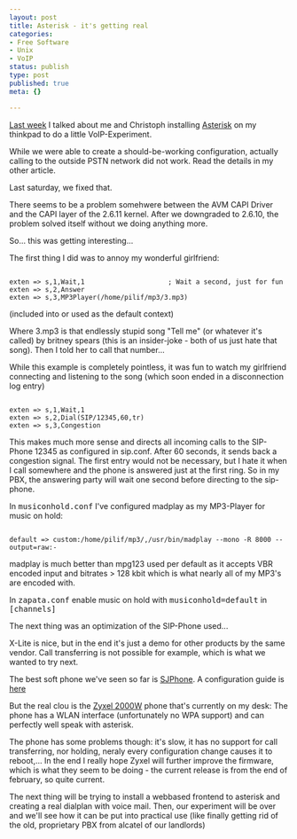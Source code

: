 ```yaml
---
layout: post
title: Asterisk - it's getting real
categories:
- Free Software
- Unix
- VoIP
status: publish
type: post
published: true
meta: {}

---
```

<p><a href="http://www.gnegg.ch/archives/235-Fun-with-VoIP.html">Last week</a> I talked about me and Christoph installing <a href="http://www.asterisk.org">Asterisk</a> on my thinkpad to do a little VoIP-Experiment.</p>
<p>While we were able to create a should-be-working configuration, actually calling to the outside PSTN network did not work. Read the details in my other article.</p>
<p>Last saturday, we fixed that.</p>
<p>There seems to be a problem somehwere between the AVM CAPI Driver and the CAPI layer of the 2.6.11 kernel. After we downgraded to 2.6.10, the problem solved itself without we doing anything more.</p>
<p>So... this was getting interesting...</p>
<p>The first thing I did was to annoy my wonderful girlfriend:</p>
<div><code>
exten => s,1,Wait,1                     ; Wait a second, just for fun
exten => s,2,Answer
exten => s,3,MP3Player(/home/pilif/mp3/3.mp3)
</code></div>
<p>(included into or used as the default context)
<p>Where 3.mp3 is that endlessly stupid song "Tell me" (or whatever it's called) by britney spears (this is an insider-joke - both of us just hate that song). Then I told her to call that number...</p>
<p>While this example is completely pointless, it was fun to watch my girlfriend connecting and listening to the song (which soon ended in a disconnection log entry)</p>
<div><code>
exten => s,1,Wait,1
exten => s,2,Dial(SIP/12345,60,tr)
exten => s,3,Congestion
</code></div>
<p>This makes much more sense and directs all incoming calls to the SIP-Phone 12345 as configured in sip.conf. After 60 seconds, it sends back a congestion signal. The first entry would not be necessary, but I hate it when I call somewhere and the phone is answered just at the first ring. So in my PBX, the answering party will wait one second before directing to the sip-phone.</p>
<p>In <tt>musiconhold.conf</tt> I've configured madplay as my MP3-Player for music on hold:</p>
<div><code>
default => custom:/home/pilif/mp3/,/usr/bin/madplay --mono -R 8000 --output=raw:-
</code></div>
<p>madplay is much better than mpg123 used per default as it accepts VBR encoded input and bitrates > 128 kbit which is what nearly all of my MP3's are encoded with.</p>
<p>In <tt>zapata.conf</tt> enable music on hold with <tt>musiconhold=default</tt> in <tt>[channels]</tt></p>
<p>The next thing was an optimization of the SIP-Phone used...</p>
<p>X-Lite is nice, but in the end it's just a demo for other products by the same vendor. Call transferring is not possible for example, which is what we wanted to try next.</p>
<p>The best soft phone we've seen so far is <a href="http://www.sjlabs.com/">SJPhone</a>. A configuration guide is <a href="http://www.jimradford.com/asterisk/sjphone/">here</a>
<p>But the real clou is the <a href="http://www.zyxel.co.uk/Products.32+B6JnR4X1p5WEVMcHJvZHVjdHNfcGkxW3Nob3dVaWRdPTEzJmNIYXNoPTA4NWJjMjdlOTM_.0.html">Zyxel 2000W</a> phone that's currently on my desk: The phone has a WLAN interface (unfortunately no WPA support) and can perfectly well speak with asterisk.</p>
<p>The phone has some problems though: it's slow, it has no support for call transferring, nor holding, neraly every configuration change causes it to reboot,... In the end I really hope Zyxel will further improve the firmware, which is what they seem to be doing - the current release is from the end of february, so quite current.</p>
<p>The next thing will be trying to install a webbased frontend to asterisk and creating a real dialplan with voice mail. Then, our experiment will be over and we'll see how it can be put into practical use (like finally getting rid of the old, proprietary PBX from alcatel of our landlords)</p>
